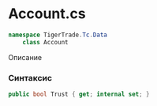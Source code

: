 
# Account.cs
```csharp
namespace TigerTrade.Tc.Data  
    class Account
```

Описание

### Синтаксис
```csharp
public bool Trust { get; internal set; }
```
